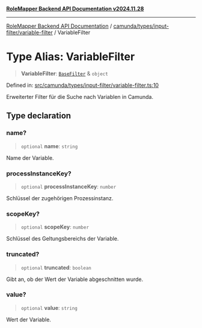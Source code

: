 [**RoleMapper Backend API Documentation v2024.11.28**](../../../../../README.md)

***

[RoleMapper Backend API Documentation](../../../../../modules.md) / [camunda/types/input-filter/variable-filter](../README.md) / VariableFilter

# Type Alias: VariableFilter

> **VariableFilter**: [`BaseFilter`](../../base-filter/type-aliases/BaseFilter.md) & `object`

Defined in: [src/camunda/types/input-filter/variable-filter.ts:10](https://github.com/FlowCraft-AG/RoleMapper/blob/145632709283208e820d3cdbc6b2193b07b9900d/backend/src/camunda/types/input-filter/variable-filter.ts#L10)

Erweiterter Filter für die Suche nach Variablen in Camunda.

## Type declaration

### name?

> `optional` **name**: `string`

Name der Variable.

### processInstanceKey?

> `optional` **processInstanceKey**: `number`

Schlüssel der zugehörigen Prozessinstanz.

### scopeKey?

> `optional` **scopeKey**: `number`

Schlüssel des Geltungsbereichs der Variable.

### truncated?

> `optional` **truncated**: `boolean`

Gibt an, ob der Wert der Variable abgeschnitten wurde.

### value?

> `optional` **value**: `string`

Wert der Variable.
